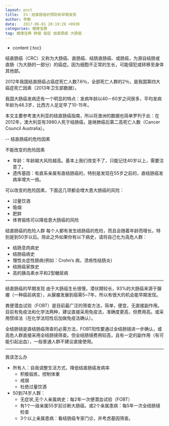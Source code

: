 ```yaml
---
layout: post
title:  2%：结直肠癌的预防和早期发现
author: 李鹏
date:   2017-06-01 20:19:28 +0930
categories: 健康宝典
tag: 健康宝典 肿瘤 癌症 结直肠癌 大肠癌
---
```


* content
{:toc}


结直肠癌（CRC）又称为大肠癌、直肠癌、结肠直肠癌、或肠癌，为源自结肠或直肠（为大肠的一部分）的癌症。因为细胞不正常的生长，可能侵犯或转移至身体其他部。

2012年我国结直肠癌占癌症死亡人数7.6％，全部死亡人群的2％，是我国第四大癌症死亡因素（2013年卫生部数据）。

我国大肠癌发病还有一个明显的特点：发病年龄以40－60岁之间居多，平均发病年龄为48.3岁，比西方人足足早了10-15年。

本文主要参考澳大利亚的结直肠癌指南，所以将澳洲的数据也简单罗列于此：在2012年，澳大利亚有3980人死于结肠癌，是继肺癌后第二高死亡人数（Cancer Council Australia）。

--
结直肠癌的危险因素

不能改变的危险因素
* 年龄：年龄越大风险越高。基本上我们改变不了，只能记住40岁以上，需要注意了。
* 遗传基因：有直系亲属有直结肠癌的，特别是发现在55岁之前的，直结肠癌发病率增大一倍。

可以改变的危险因素，下面这几项都会增大患大肠癌的风险：
* 过量饮酒
* 吸烟
* 肥胖
* 体育锻炼可以降低患大肠癌的风险

结直肠癌的危险人群
每个人都有发生结肠癌的危险，而且会随着年龄而增长，特别是到50岁以后。除此之外如果你有以下病史，请将自己化为高危人群：
* 结肠息肉病史
* 结肠癌病史
* 慢性炎症性肠病(例如：Crohn’s 病，溃疡性结肠炎)
* 结肠癌家族史
* 高的胰岛素水平和2型糖尿病

---
结直肠癌的早期发现
由于大肠癌生长很慢，潜伏期较长，93%的大肠癌来源于腺瘤（一种癌前病变），从腺瘤发展到癌需5~7年，所以有很大的机会能早期发现。

粪便潜血试验（FOBT）是目前最广泛的筛查方法，简单，便宜，无直接副作用。目前有免疫法和化学法两种，建议直接采用免疫法，准确度更高，但费用高。或采用惯续法（在化学法阳性后加做免疫法确认）。

全结肠镜是直结肠癌筛查的必需方法，FOBT阳性要通过全结肠镜进一步确认，或高危人群直接采用全结肠镜筛查。但全结肠镜费用较高，且有一定的副作用（有可能引起出血），一般普通人群不建议直接使用。

---
我该怎么办
* 所有人：自我调整生活方式，降低结直肠癌发病率
  * 积极锻炼，控制体重
  * 戒烟
  * 杜绝过量饮酒
* 50到74岁人群：
  * 无症状,无个人亲属病史：每2年一次便潜血试验（FOBT）
  * 有1个一级亲属55岁前诊断大肠癌，或2个亲属患病：每5年一次全结肠镜检查
  * 3个以上亲属患病：看结肠癌专家门诊，并考虑基因筛查。